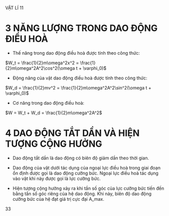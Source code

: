 VẬT LÍ 11

# 3 NĂNG LƯỢNG TRONG DAO ĐỘNG ĐIỀU HOÀ

- Thế năng trong dao động điều hoà được tính theo công thức:

$W_t = \frac{1}{2}m\omega^2x^2 = \frac{1}{2}m\omega^2A^2\cos^2(\omega t + \varphi_0)$

- Động năng của vật dao động điều hoà được tính theo công thức:

$W_d = \frac{1}{2}mv^2 = \frac{1}{2}m\omega^2A^2\sin^2(\omega t + \varphi_0)$

- Cơ năng trong dao động điều hoà:

$W = W_t + W_d = \frac{1}{2}m\omega^2A^2$

# 4 DAO ĐỘNG TẮT DẦN VÀ HIỆN TƯỢNG CỘNG HƯỞNG

- Dao động tắt dần là dao động có biên độ giảm dần theo thời gian.

- Dao động của vật dưới tác dụng của ngoại lực điều hoà trong giai đoạn ổn định được gọi là dao động cưỡng bức. Ngoại lực điều hoà tác dụng vào vật khi này được gọi là lực cưỡng bức.

- Hiện tượng cộng hưởng xảy ra khi tần số góc của lực cưỡng bức tiến đến bằng tần số góc riêng của hệ dao động. Khi này, biên độ dao động cưỡng bức của hệ đạt giá trị cực đại A_max.

33